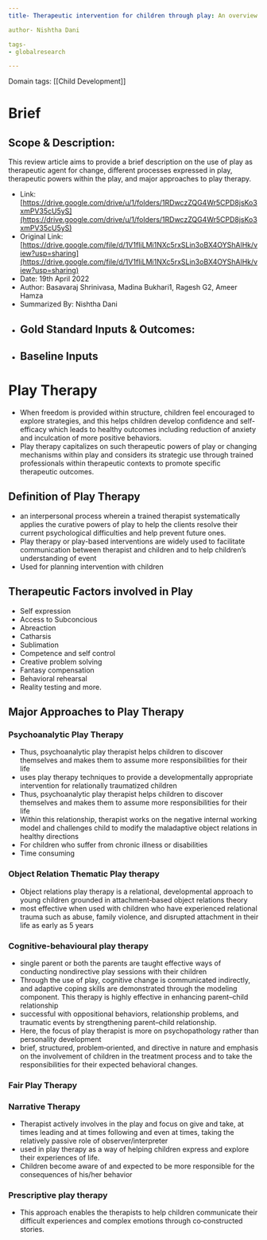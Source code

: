 ```yaml
---
title- Therapeutic intervention for children through play: An overview

author- Nishtha Dani

tags-
- globalresearch

---
```

Domain tags: [[Child Development]]

# Brief

## Scope & Description: 
This review article aims to provide a brief description on the use of play as therapeutic agent for change, different processes expressed in play, therapeutic powers within the play, and major approaches to play therapy. 
    
-   Link: [https://drive.google.com/drive/u/1/folders/1RDwczZQG4Wr5CPD8jsKo3xmPV35cU5yS](https://drive.google.com/drive/u/1/folders/1RDwczZQG4Wr5CPD8jsKo3xmPV35cU5yS)
-   Original Link: [https://drive.google.com/file/d/1V1fIiLMi1NXc5rxSLin3oBX4OYShAlHk/view?usp=sharing](https://drive.google.com/file/d/1V1fIiLMi1NXc5rxSLin3oBX4OYShAlHk/view?usp=sharing)
- Date: 19th April 2022
- Author: Basavaraj Shrinivasa, Madina Bukhari1, Ragesh G2, Ameer Hamza
- Summarized By: Nishtha Dani
- ## Gold Standard Inputs & Outcomes:
- ## Baseline Inputs

    
# Play Therapy
-   When freedom is provided within structure, children feel encouraged to explore strategies, and this helps children develop confidence and self-efficacy which leads to healthy outcomes including reduction of anxiety and inculcation of more positive behaviors.
- Play therapy capitalizes on such therapeutic powers of play or changing mechanisms within play and considers its strategic use through trained professionals within therapeutic contexts to promote specific therapeutic outcomes.
    

## Definition of Play Therapy
- an interpersonal process wherein a trained therapist systematically applies the curative powers of play to help the clients resolve their current psychological difficulties and help prevent future ones.
- Play therapy or play-based interventions are widely used to facilitate communication between therapist and children and to help children’s understanding of event
-  Used for planning intervention with children

## Therapeutic Factors involved in Play
- Self expression
- Access to Subconcious
- Abreaction
- Catharsis
- Sublimation
- Competence and self control
- Creative problem solving
- Fantasy compensation
- Behavioral rehearsal
- Reality testing and more.
    
## Major Approaches to Play Therapy
    
### Psychoanalytic Play Therapy
- Thus, psychoanalytic play therapist helps children to discover themselves and makes them to assume more responsibilities for their life
- uses play therapy techniques to provide a developmentally appropriate intervention for relationally traumatized children
- Thus, psychoanalytic play therapist helps children to discover themselves and makes them to assume more responsibilities for their life
- Within this relationship, therapist works on the negative internal working model and challenges child to modify the maladaptive object relations in healthy directions
- For children who suffer from chronic illness or disabilities
- Time consuming
    

### Object Relation Thematic Play therapy
    
- Object relations play therapy is a relational, developmental approach to young children grounded in attachment‑based object relations theory
- most effective when used with children who have experienced relational trauma such as abuse, family violence, and disrupted attachment in their life as early as 5 years

### Cognitive-behavioural play therapy
- single parent or both the parents are taught effective ways of conducting nondirective play sessions with their children 
- Through the use of play, cognitive change is communicated indirectly, and adaptive coping skills are demonstrated through the modeling component. This therapy is highly effective in enhancing parent–child relationship
- successful with oppositional behaviors, relationship problems, and traumatic events by strengthening parent–child relationship.
- Here, the focus of play therapist is more on psychopathology rather than personality development
- brief, structured, problem‑oriented, and directive in nature and emphasis on the involvement of children in the treatment process and to take the responsibilities for their expected behavioral changes.

### Fair Play Therapy
    
### Narrative Therapy
- Therapist actively involves in the play and focus on give and take, at times leading and at times following and even at times, taking the relatively passive role of observer/interpreter
- used in play therapy as a way of helping children express and explore their experiences of life.
- Children become aware of and expected to be more responsible for the consequences of his/her behavior
    

### Prescriptive play therapy
- This approach enables the therapists to help children communicate their difficult experiences and complex emotions through co‑constructed stories.
    
